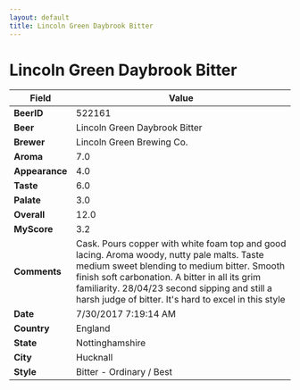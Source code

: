 ```yaml
---
layout: default
title: Lincoln Green Daybrook Bitter
---
```


# Lincoln Green Daybrook Bitter

| Field         | Value     |
|---------------|-----------|
| **BeerID** | 522161 |
| **Beer** | Lincoln Green Daybrook Bitter |
| **Brewer** | Lincoln Green Brewing Co. |
| **Aroma** | 7.0 |
| **Appearance** | 4.0 |
| **Taste** | 6.0 |
| **Palate** | 3.0 |
| **Overall** | 12.0 |
| **MyScore** | 3.2 |
| **Comments** | Cask. Pours copper with white foam top and good lacing. Aroma woody, nutty pale malts. Taste medium sweet blending to medium bitter. Smooth finish soft carbonation. A bitter in all its grim familiarity.  28/04/23 second sipping and still a harsh judge of bitter. It's hard to excel in this style  |
| **Date** | 7/30/2017 7:19:14 AM |
| **Country** | England |
| **State** | Nottinghamshire |
| **City** | Hucknall |
| **Style** | Bitter - Ordinary / Best |
